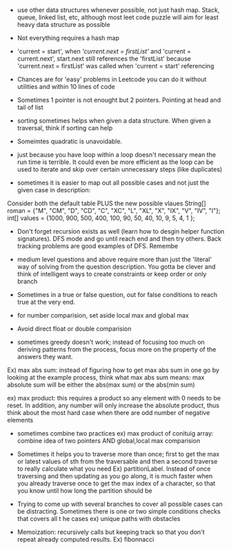 - use other data structures whenever possible, not just hash map. Stack, queue, linked list, etc, although most leet code puzzle will aim for least heavy data structure as possible

- Not everything requires a hash map

- 'current = start', when *'current.next = firstList'* and 'current = current.next', start.next 
still references the 'firstList' because 'current.next = firstList' was called when 
'current = start' referencing

- Chances are for 'easy' problems in Leetcode you can do it without utilities and within 10 lines of code

- Sometimes 1 pointer is not enought but 2 pointers. Pointing at head and tail of list

- sorting sometimes helps when given a data structure. When given a traversal, think if sorting can help

- Someimtes quadratic is unavoidable.

- just because you have loop within a loop doesn't necessary mean the run time is terrible. It could even be more efficient as the loop can be used to iterate and skip over certain unnecessary steps (like duplicates)

- sometimes it is easier to map out all possible cases and not just the given case in description:

Consider both the default table PLUS the new possible vlaues
String[] roman = {"M", "CM", "D", "CD", "C", "XC", "L", "XL", "X", "IX", "V", "IV", "I"};
        int[] values = {1000, 900, 500, 400, 100, 90, 50, 40, 10, 9, 5, 4, 1 };

- Don't forget recursion exists as well (learn how to desgin helper function signatures). DFS mode and go until reach end and then try others. Back tracking problems are good examples of DFS. Remembe


- medium level questions and above require more than just the 'literal' way of solving from the question description.
You gotta be clever and think of intelligent ways to create constraints or keep order or only branch

- Sometimes in a true or false question, out for false conditions to reach true at the very end. 

- for number comparision, set aside local max and global max

- Avoid direct float or double comparision

- sometimes greedy doesn't work; instead of focusing too much on deriving patterns from the process, focus more on the property of the answers they want.

Ex) max abs sum: instead of figuring how to get max abs sum in one go by looking at the example process,
think what max abs sum means: max absolute sum will be either the abs(max sum) or the abs(min sum)

ex) max product: this requires a product so any element with 0 needs to be reset. In addition, any number will only increase the absolute product, thus think about the most hard case when there are odd number of negative elements

- sometimes combine two practices
ex) max product of conituig array: combine idea of two pointers AND global,local max comparision

- Sometimes it helps you to traverse more than once; first to get the max or latest values of sth
from the traversable and then a second traverse to really  calculate what you need
Ex) partitionLabel. Instead of once traversing and then updating as you go along, it is much
faster when you already traverse once to get the max index of a character, so that you know
until how long the partition should be

- Trying to come up with several branches to cover all possible cases can be distracting. Sometimes there is one 
or two simple conditions checks that covers all t he cases
ex) unique paths with obstacles

- Memoization: recursively calls but keeping track so that you don't repeat already computed results.
Ex) fibonnacci 